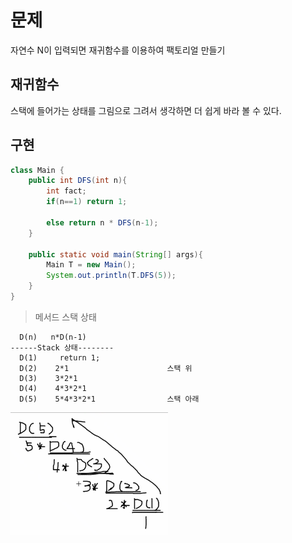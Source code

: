 # 문제

자연수 N이 입력되면 재귀함수를 이용하여 팩토리얼 만들기


## 재귀함수

스택에 들어가는 상태를 그림으로 그려서 생각하면 더 쉽게 바라 볼 수 있다.

## 구현

```java
class Main {
    public int DFS(int n){
        int fact;
        if(n==1) return 1;
        
        else return n * DFS(n-1);
    }

    public static void main(String[] args){
        Main T = new Main();
        System.out.println(T.DFS(5));
    }
}
```
> 메서드 스택 상태
```
  D(n)   n*D(n-1) 
------Stack 상태--------
  D(1)     return 1;
  D(2)    2*1                      스택 위
  D(3)    3*2*1       
  D(4)    4*3*2*1       
  D(5)    5*4*3*2*1                스택 아래
```

<img src ="https://github.com/steadykyu/TIL/blob/master/Algorithm/%EC%9E%90%EB%B0%94%EC%95%8C%EA%B3%A0%EB%A6%AC%EC%A6%98_%EC%9D%B8%ED%94%84%EB%9F%B0/7.%20Recursive%2C%20Tree%2C%20Graph(DFS%2C%20BFS%20%EA%B8%B0%EC%B4%88)/img/7_3_1.png" width="50%" height="50%">